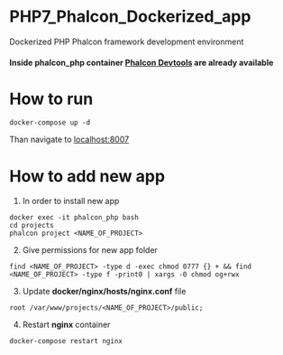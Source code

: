 # PHP7_Phalcon_Dockerized_app
Dockerized PHP Phalcon framework development environment

#### Inside **phalcon_php** container [Phalcon Devtools](https://github.com/phalcon/phalcon-devtools) are already available
# How to run

```
docker-compose up -d
```
Than navigate to [localhost:8007](http://localhost:8007/)

# How to add new app

1) In order to install new app
```
docker exec -it phalcon_php bash
cd projects
phalcon project <NAME_OF_PROJECT>
```

2) Give permissions for new app folder
```
find <NAME_OF_PROJECT> -type d -exec chmod 0777 {} + && find <NAME_OF_PROJECT> -type f -print0 | xargs -0 chmod og+rwx
```

3) Update **docker/nginx/hosts/nginx.conf** file
```
root /var/www/projects/<NAME_OF_PROJECT>/public;
```

4) Restart **nginx** container
```
docker-compose restart nginx
```
